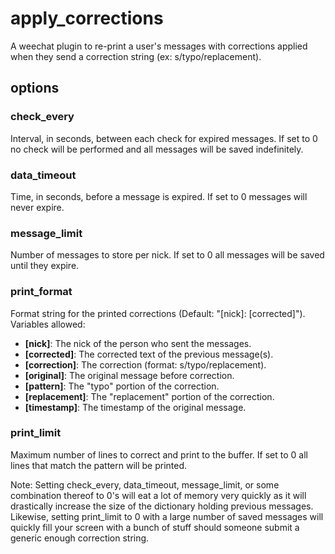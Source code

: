 # apply_corrections

A weechat plugin to re-print a user's messages with corrections applied when
they send a correction string (ex: s/typo/replacement).

## options

### check_every

Interval, in seconds, between each check for expired messages. If set to 0 no
check will be performed and all messages will be saved indefinitely.

### data_timeout

Time, in seconds, before a message is expired. If set to 0 messages will never
expire.

### message_limit

Number of messages to store per nick. If set to 0 all messages will be saved
until they expire.

### print_format

Format string for the printed corrections (Default: "[nick]: [corrected]").
Variables allowed:

* **[nick]**: The nick of the person who sent the messages.
* **[corrected]**: The corrected text of the previous message(s).
* **[correction]**: The correction (format: s/typo/replacement).
* **[original]**: The original message before correction.
* **[pattern]**: The "typo" portion of the correction.
* **[replacement]**: The "replacement" portion of the correction.
* **[timestamp]**: The timestamp of the original message.

### print_limit

Maximum number of lines to correct and print to the buffer. If set to 0 all
lines that match the pattern will be printed.

Note: Setting check_every, data_timeout, message_limit, or some combination
thereof to 0's will eat a lot of memory very quickly as it will drastically
increase the size of the dictionary holding previous messages.  Likewise,
setting print_limit to 0 with a large number of saved messages will quickly
fill your screen with a bunch of stuff should someone submit a generic
enough correction string.

